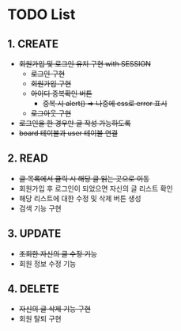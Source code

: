 # TODO List

## 1. CREATE

- ~~회원가입 및 로그인 유지 구현 with SESSION~~
  - ~~로그인 구현~~
  - ~~회원가입 구현~~
  - ~~아이디 중복확인 버튼~~
    - ~~중복 시 alert() => 나중에 css로 error 표시~~
  - ~~로그아웃 구현~~
- ~~로그인을 한 경우만 글 작성 가능하도록~~
- ~~board 테이블과 user 테이블 연결~~

## 2. READ

- ~~글 목록에서 클릭 시 해당 글 읽는 곳으로 이동~~
- 회원가입 후 로그인이 되었으면 자신의 글 리스트 확인
- 해당 리스트에 대한 수정 및 삭제 버튼 생성
- 검색 기능 구현

## 3. UPDATE

- ~~조회한 자신의 글 수정 기능~~
- 회원 정보 수정 기능

## 4. DELETE

- ~~자신의 글 삭제 기능 구현~~
- 회원 탈퇴 구현


